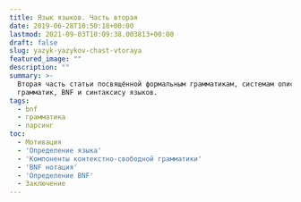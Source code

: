 ```yaml
---
title: Язык языков. Часть вторая
date: 2019-06-28T10:50:18+00:00
lastmod: 2021-09-03T10:09:38.003813+00:00
draft: false
slug: yazyk-yazykov-chast-vtoraya
featured_image: ""
description: ""
summary: >-
  Вторая часть статьи посвящённой формальным грамматикам, системам описания
  грамматик, BNF и синтаксису языков.
tags:
  - bnf
  - грамматика
  - парсинг
toc:
  - Мотивация
  - 'Определение языка'
  - 'Компоненты контекстно-свободной грамматики'
  - 'BNF нотация'
  - 'Определение BNF'
  - Заключение
---
```

